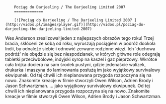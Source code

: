 
        Pociąg do Darjeeling / The Darjeeling Limited 2007 
        =============
        
        [![Pociąg do Darjeeling / The Darjeeling Limited 2007 ](http://vidos.pl/images/player.gif)](http://vidos.pl/pociag-do-darjeeling-the-darjeeling-limited-2007)
        
        
 Wes Anderson zrealizował jeden z najlepszych obrazów tego roku! Trzej bracia, skłóceni ze sobą od roku, wyruszają pociągiem w podróż dookoła Indii, by odnaleźć siebie i odnowić zerwane rodzinne więzi. Ich 'duchowa podróż' nie obędzie się bez niespodzianek, w których główne role odegrają tabletki przeciwbólowe, indyjski syrop na kaszel i gaz pieprzowy. Wkrótce cała trójka dociera na sam środek pustyni, gdzie jedenaście walizek, drukarka i maszyna do laminowania posłużą im jako wyjątkowy survivalowy ekwipunek. Od tej chwili ich nieplanowana przygoda rozpoczyna się na nowo. Znakomite kreacje w filmie stworzyli Owen Wilson, Adrien Brody i Jason Schwartzman.  ... jako wyjątkowy survivalowy ekwipunek. Od tej chwili ich nieplanowana przygoda rozpoczyna się na nowo. Znakomite kreacje w filmie stworzyli Owen Wilson, Adrien Brody i Jason Schwartzman.
    